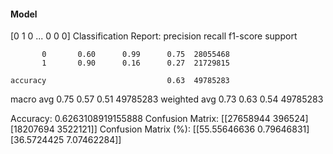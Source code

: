 #### Model
[0 1 0 ... 0 0 0]
Classification Report:
              precision    recall  f1-score   support

           0       0.60      0.99      0.75  28055468
           1       0.90      0.16      0.27  21729815

    accuracy                           0.63  49785283
   macro avg       0.75      0.57      0.51  49785283
weighted avg       0.73      0.63      0.54  49785283

Accuracy: 0.6263108919155888
Confusion Matrix:
[[27658944   396524]
 [18207694  3522121]]
Confusion Matrix (%):
[[55.55646636  0.79646831]
 [36.5724425   7.07462284]]
